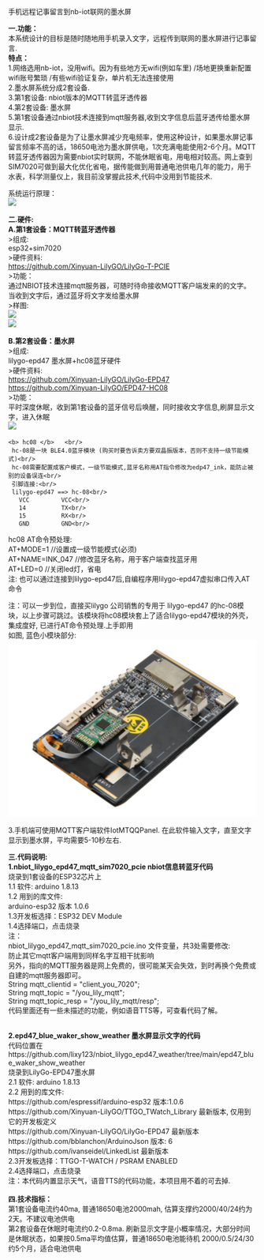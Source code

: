 手机远程记事留言到nb-iot联网的墨水屏<br/>

<b>一.功能：</b><br/>
本系统设计的目标是随时随地用手机录入文字，远程传到联网的墨水屏进行记事留言.<br/>
<b>特点：</b><br/>
1.网络选用nb-iot，没用wifi。因为有些地方无wifi(例如车里) /场地更换重新配置wifi账号繁琐 /有些wifi验证复杂，单片机无法连接使用<br/>
2.墨水屏系统分成2套设备. <br/>
3.第1套设备: nbiot版本的MQTT转蓝牙透传器<br/>
4.第2套设备: 墨水屏<br/>
5.第1套设备通过nbiot技术连接到mqtt服务器,收到文字信息后蓝牙透传给墨水屏显示.<br/>
6.设计成2套设备是为了让墨水屏减少充电频率，使用这种设计，如果墨水屏记事留言频率不高的话，18650电池为墨水屏供电，1次充满电能使用2-6个月。MQTT转蓝牙透传器因为需要nbiot实时联网，不能休眠省电，用电相对较高。网上查到SIM7020可做到最大化优化省电，据传能做到用普通电池供电几年的能力，用于水表，科学测量仪上，我目前没掌握此技术,代码中没用到节能技术.<br/>

系统运行原理：<br/>
 <img src= 'https://github.com/lixy123/nbiot_lilygo_epd47_mqtt_sim7020_pcie/blob/main/yuanli.JPG?raw=true' /> <br/>
  
<b>二.硬件:</b><br/>
<b>A.第1套设备：MQTT转蓝牙透传器</b><br/>
    >组成: <br/>
    esp32+sim7020<br/>
    >硬件资料:<br/>
    https://github.com/Xinyuan-LilyGO/LilyGo-T-PCIE<br/>
    >功能：<br/>
    通过NBIOT技术连接mqtt服务器，可随时待命接收MQTT客户端发来的的文字。当收到文字后，通过蓝牙将文字发给墨水屏<br/>
    >样图:<br/>
    <img src= 'https://github.com/lixy123/nbiot_lilygo_epd47_mqtt_sim7020_pcie/blob/main/sim7020-2.jpg?raw=true' /> <br/>
    <img src= 'https://github.com/lixy123/nbiot_lilygo_epd47_mqtt_sim7020_pcie/blob/main/sim7020-1.jpg?raw=true' /> <br/>
    
<b>B.第2套设备：墨水屏</b><br/>
    >组成:<br/>
    lilygo-epd47 墨水屏+hc08蓝牙硬件<br/>
    >硬件资料: <br/>
    https://github.com/Xinyuan-LilyGO/LilyGo-EPD47<br/>
    https://github.com/Xinyuan-LilyGO/EPD47-HC08<br/>
    >功能：<br/>
    平时深度休眠，收到第1套设备的蓝牙信号后唤醒，同时接收文字信息,刷屏显示文字，进入休眠<br/>
    <img src= 'https://github.com/lixy123/nbiot_lilygo_epd47_mqtt_sim7020_pcie/blob/main/ink-1.jpg?raw=true' /> <br/>
     
    <b> hc08 </b>   <br/> 
     hc-08是一块 BLE4.0蓝牙模块 (购买时要告诉卖方要双晶振版本，否则不支持一级节能模式)<br/>
     hc-08需要配置成客户模式，一级节能模式,蓝牙名称用AT指令修改为edp47_ink，能防止被别的设备误连<br/>    
     引脚连接:<br/>
     lilygo-epd47 ==> hc-08<br/>
       VCC         VCC<br/>
       14          TX<br/>
       15          RX<br/>
       GND         GND<br/>

hc08 AT命令预处理:<br/>
AT+MODE=1 //设置成一级节能模式(必须)<br/>
AT+NAME=INK_047 //修改蓝牙名称，用于客户端查找蓝牙用<br/>
AT+LED=0 //关闭led灯，省电<br/>
注: 也可以通过连接到lilygo-epd47后,自编程序用lilygo-epd47虚拟串口传入AT命令<br/>

 注：可以一步到位，直接买lilygo 公司销售的专用于 lilygo-epd47 的hc-08模块，以上步骤可跳过。该模块将hc08模块套上了适合lilygo-epd47模块的外壳，集成度好, 已进行AT命令预处理.上手即用 <br/>
 如图, 蓝色小模块部分: <br/>
  <img src= 'https://github.com/lixy123/nbiot_lilygo_epd47_weather/blob/main/hc08.JPG?raw=true' /> <br/>
  
3.手机端可使用MQTT客户端软件IotMTQQPanel. 在此软件输入文字，直至文字显示到墨水屏，平均需要5-10秒左右.

 
<b>三.代码说明:</b> <br/>
  <b>1.nbiot_lilygo_epd47_mqtt_sim7020_pcie nbiot信息转蓝牙代码 </b>  <br/>
  烧录到1套设备的ESP32芯片上<br/> 
   1.1 软件: arduino 1.8.13<br/>
   1.2 用到的库文件:<br/>
   arduino-esp32 版本 1.0.6<br/>
   1.3开发板选择：ESP32 DEV Module <br/>
   1.4选择端口，点击烧录<br/>
   注：<br/>
nbiot_lilygo_epd47_mqtt_sim7020_pcie.ino 文件变量，共3处需要修改:<br/>
防止其它mqtt客户端用到同样名字互相干扰影响<br/>
另外，指向的MQTT服务器是网上免费的，很可能某天会失效，到时再换个免费或自建的mqtt服务器即可。<br/>
String mqtt_clientid = "client_you_7020";<br/>
String mqtt_topic = "/you_lily_mqtt";<br/>
String mqtt_topic_resp = "/you_lily_mqtt/resp";<br/>
    代码里面还有一些未描述的功能，例如语音TTS等，可查看代码了解。

<br/>
   <b>2.epd47_blue_waker_show_weather 墨水屏显示文字的代码 </b>   <br/>
   代码位置在 https://github.com/lixy123/nbiot_lilygo_epd47_weather/tree/main/epd47_blue_waker_show_weather<br/>
  烧录到LilyGo-EPD47墨水屏<br/>  
2.1 软件: arduino 1.8.13<br/>
2.2 用到的库文件:<br/>
https://github.com/espressif/arduino-esp32 版本:1.0.6<br/>
https://github.com/Xinyuan-LilyGO/TTGO_TWatch_Library 最新版本, 仅用到它的开发板定义<br/>
https://github.com/Xinyuan-LilyGO/LilyGo-EPD47 最新版本<br/>
https://github.com/bblanchon/ArduinoJson 版本: 6<br/>
https://github.com/ivanseidel/LinkedList 最新版本<br/>
2.3开发板选择：TTGO-T-WATCH / PSRAM ENABLED<br/>
2.4选择端口，点击烧录<br/>
注：本代码内置显示天气，语音TTS的代码功能，本项目用不着的可去掉.<br/>
  <br/>
<b>四.技术指标：</b><br/>
第1套设备电流约40ma,  普通18650电池2000mah, 估算支撑约2000/40/24约为2天。不建议电池供电<br/>
第2套设备在休眠时电流约0.2-0.8ma. 刷新显示文字是小概率情况，大部分时间是休眠状态，如果按0.5ma平均值估算，普通18650电池能待机 2000/0.5/24/30 约5个月，适合电池供电<br/>

